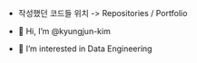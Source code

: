 - 작성했던 코드들 위치 -> Repositories / Portfolio

- 👋 Hi, I’m @kyungjun-kim
- 👀 I’m interested in Data Engineering

<!---
kyungjun-kim/kyungjun-kim is a ✨ special ✨ repository because its `README.md` (this file) appears on your GitHub profile.
You can click the Preview link to take a look at your changes.
--->
